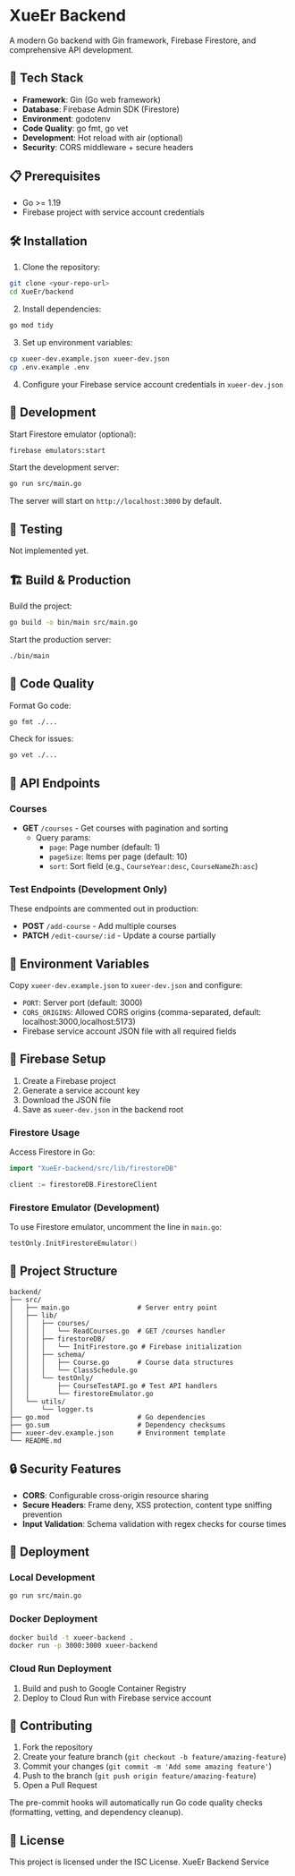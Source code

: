 # XueEr Backend

A modern Go backend with Gin framework, Firebase Firestore, and comprehensive API development.

## 🚀 Tech Stack

- **Framework**: Gin (Go web framework)
- **Database**: Firebase Admin SDK (Firestore)
- **Environment**: godotenv
- **Code Quality**: go fmt, go vet
- **Development**: Hot reload with air (optional)
- **Security**: CORS middleware + secure headers

## 📋 Prerequisites

- Go >= 1.19
- Firebase project with service account credentials

## 🛠️ Installation

1. Clone the repository:

```bash
git clone <your-repo-url>
cd XueEr/backend
```

2. Install dependencies:

```bash
go mod tidy
```

3. Set up environment variables:

```bash
cp xueer-dev.example.json xueer-dev.json
cp .env.example .env
```

4. Configure your Firebase service account credentials in `xueer-dev.json`

## 🔧 Development

Start Firestore emulator (optional):

```bash
firebase emulators:start
```

Start the development server:

```bash
go run src/main.go
```

The server will start on `http://localhost:3000` by default.

## 🧪 Testing

Not implemented yet.

## 🏗️ Build & Production

Build the project:

```bash
go build -o bin/main src/main.go
```

Start the production server:

```bash
./bin/main
```

## 🧪 Code Quality

Format Go code:

```bash
go fmt ./...
```

Check for issues:

```bash
go vet ./...
```

## 📡 API Endpoints


### Courses

- **GET** `/courses` - Get courses with pagination and sorting
  - Query params:
    - `page`: Page number (default: 1)
    - `pageSize`: Items per page (default: 10)
    - `sort`: Sort field (e.g., `CourseYear:desc`, `CourseNameZh:asc`)

### Test Endpoints (Development Only)

These endpoints are commented out in production:

- **POST** `/add-course` - Add multiple courses
- **PATCH** `/edit-course/:id` - Update a course partially

## 🔐 Environment Variables

Copy `xueer-dev.example.json` to `xueer-dev.json` and configure:

- `PORT`: Server port (default: 3000)
- `CORS_ORIGINS`: Allowed CORS origins (comma-separated, default: localhost:3000,localhost:5173)
- Firebase service account JSON file with all required fields

## 🚀 Firebase Setup

1. Create a Firebase project
2. Generate a service account key
3. Download the JSON file
4. Save as `xueer-dev.json` in the backend root

### Firestore Usage

Access Firestore in Go:

```go
import "XueEr-backend/src/lib/firestoreDB"

client := firestoreDB.FirestoreClient
```

### Firestore Emulator (Development)

To use Firestore emulator, uncomment the line in `main.go`:

```go
testOnly.InitFirestoreEmulator()
```

## 📝 Project Structure

```
backend/
├── src/
│   ├── main.go                 # Server entry point
│   ├── lib/
│   │   ├── courses/
│   │   │   └── ReadCourses.go  # GET /courses handler
│   │   ├── firestoreDB/
│   │   │   └── InitFirestore.go # Firebase initialization
│   │   ├── schema/
│   │   │   ├── Course.go       # Course data structures
│   │   │   └── ClassSchedule.go
│   │   └── testOnly/
│   │       ├── CourseTestAPI.go # Test API handlers
│   │       └── firestoreEmulator.go
│   └── utils/
│       └── logger.ts
├── go.mod                      # Go dependencies
├── go.sum                      # Dependency checksums
├── xueer-dev.example.json      # Environment template
└── README.md
```

## 🔒 Security Features

- **CORS**: Configurable cross-origin resource sharing
- **Secure Headers**: Frame deny, XSS protection, content type sniffing prevention
- **Input Validation**: Schema validation with regex checks for course times

## 🚀 Deployment

### Local Development

```bash
go run src/main.go
```

### Docker Deployment

```bash
docker build -t xueer-backend .
docker run -p 3000:3000 xueer-backend
```

### Cloud Run Deployment

1. Build and push to Google Container Registry
2. Deploy to Cloud Run with Firebase service account

## 🤝 Contributing

1. Fork the repository
2. Create your feature branch (`git checkout -b feature/amazing-feature`)
3. Commit your changes (`git commit -m 'Add some amazing feature'`)
4. Push to the branch (`git push origin feature/amazing-feature`)
5. Open a Pull Request

The pre-commit hooks will automatically run Go code quality checks (formatting, vetting, and dependency cleanup).

## 📄 License

This project is licensed under the ISC License.
XueEr Backend Service
